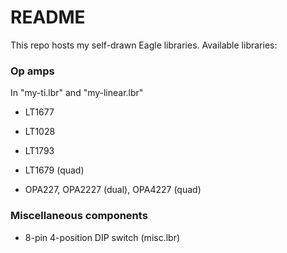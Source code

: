 README
======

This repo hosts my self-drawn Eagle libraries. Available libraries:

### Op amps

In "my-ti.lbr" and "my-linear.lbr"

* LT1677

* LT1028

* LT1793

* LT1679 (quad)
  
* OPA227, OPA2227 (dual), OPA4227 (quad)

### Miscellaneous components

* 8-pin 4-position DIP switch (misc.lbr)